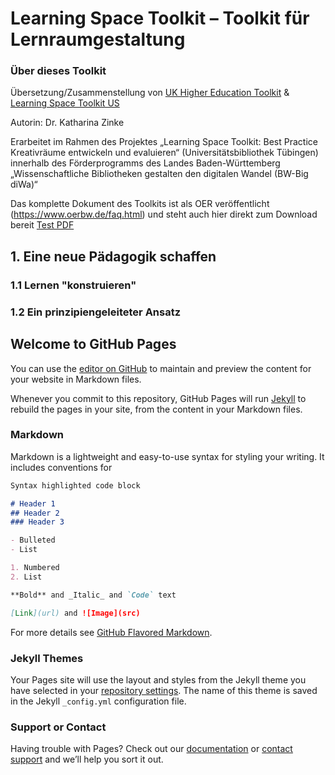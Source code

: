 # Learning Space Toolkit – Toolkit für Lernraumgestaltung 

### Über dieses Toolkit

Übersetzung/Zusammenstellung von [UK Higher Education Toolkit](https://www.ucisa.ac.uk/learningspace)  & [Learning Space Toolkit US](https://learningspacetoolkit.org)

Autorin: Dr. Katharina Zinke

Erarbeitet im Rahmen des Projektes „Learning Space Toolkit: Best Practice Kreativräume entwickeln und evaluieren“ (Universitätsbibliothek Tübingen) innerhalb des Förderprogramms des Landes Baden-Württemberg „Wissenschaftliche Bibliotheken gestalten den digitalen Wandel (BW-Big diWa)“

Das komplette Dokument des Toolkits ist als OER veröffentlicht (https://www.oerbw.de/faq.html) und steht auch hier direkt zum Download bereit [Test PDF](https://github.com/kzinke/Toolkit_wiki/files/7216515/Integration-Blueprint-Example.pdf)

## 1. Eine neue Pädagogik schaffen

### 1.1 Lernen "konstruieren"

### 1.2 Ein prinzipiengeleiteter Ansatz

## Welcome to GitHub Pages

You can use the [editor on GitHub](https://github.com/kzinke/Toolkit_wiki.github.io/edit/gh-pages/index.md) to maintain and preview the content for your website in Markdown files.

Whenever you commit to this repository, GitHub Pages will run [Jekyll](https://jekyllrb.com/) to rebuild the pages in your site, from the content in your Markdown files.

### Markdown

Markdown is a lightweight and easy-to-use syntax for styling your writing. It includes conventions for

```markdown
Syntax highlighted code block

# Header 1
## Header 2
### Header 3

- Bulleted
- List

1. Numbered
2. List

**Bold** and _Italic_ and `Code` text

[Link](url) and ![Image](src)
```

For more details see [GitHub Flavored Markdown](https://guides.github.com/features/mastering-markdown/).

### Jekyll Themes

Your Pages site will use the layout and styles from the Jekyll theme you have selected in your [repository settings](https://github.com/kzinke/Toolkit_wiki.github.io/settings/pages). The name of this theme is saved in the Jekyll `_config.yml` configuration file.

### Support or Contact

Having trouble with Pages? Check out our [documentation](https://docs.github.com/categories/github-pages-basics/) or [contact support](https://support.github.com/contact) and we’ll help you sort it out.
